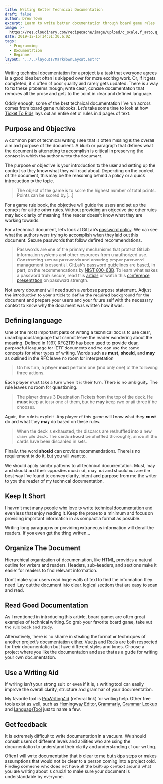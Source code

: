 ```yaml
---
title: Writing Better Technical Documentation
draft: false
author: Drew Town
excerpt: Learn to write better documentation through board game rules
image: >-
  https://res.cloudinary.com/recipecache/image/upload/c_scale,f_auto,q_auto,w_800/v1576426419/drewtown.dev/WritingBetterTechnicalDocumentation.jpg
date: 2019-12-15T14:01:30.670Z
tags:
  - Programming
  - Documentation
  - Beginner
layout: "../../layouts/MarkdownLayout.astro"
---
```

Writing technical documentation for a project is a task that everyone agrees is a good idea but often is skipped over for more exciting work. Or, if it gets completed, it is often of poor quality and rarely gets updated.  There is a way to fix these problems though; write clear, concise documentation that removes all the prose and gets to the point in clear and defined language.

Oddly enough, some of the best technical documentation I’ve run across comes from board game rulebooks.  Let’s take some time to look at how [Ticket To Ride](https://ncdn0.daysofwonder.com/tickettoride/en/img/tt_rules_2015_en.pdf) lays out an entire set of rules in 4 pages of text.

## Purpose and Objective

A common part of technical writing I see that is often missing is the overall aim and purpose of the document.  A blurb or paragraph that defines what the document is attempting to accomplish is critical in preserving the context in which the author wrote the document. 

The purpose or objective is your introduction to the user and setting up the context so they know what they will read about.  Depending on the context of the document, this may be the reasoning behind a policy or a quick introduction to the topic. 

> The object of the game is to score the highest number of total points. Points can be scored by:[…]

For a game rule book, the objective will guide the users and set up the context for all the other rules.  Without providing an objective the other rules may lack clarity of meaning if the reader doesn’t know what they are working towards.

For a technical document, let’s look at GitLab’s [password policy](https://about.gitlab.com/handbook/security/#gitlab-password-policy-guidelines). We can see what the authors were trying to accomplish when they laid out this document: Secure passwords that follow defined recommendations.

> Passwords are one of the primary mechanisms that protect GitLab information systems and other resources from unauthorized use. Constructing secure passwords and ensuring proper password management is essential. GitLab's password guidelines are based, in part, on the recommendations by [NIST 800-63B](https://pages.nist.gov/800-63-3/sp800-63b.html). To learn what makes a password truly secure, read this [article](https://medium.com/peerio/how-to-build-a-billion-dollar-password-3d92568d9277) or watch this [conference presentation](https://www.youtube.com/watch?v=vudZnjp5Uq0&t=19183) on password strength.

Not every document will need such a verbose purpose statement.  Adjust the introduction to your article to define the required background for the document and prepare your users and your future self with the necessary context to know why the document was written how it was.

## Defining language

One of the most important parts of writing a technical doc is to use clear, unambiguous language that cannot leave the reader wondering about the meaning.  Defined in 1997, [RFC2119](https://tools.ietf.org/html/rfc2119) has been used to provide clear, purposeful language for IETF documents and we can use the same concepts for other types of writing.
Words such as **must**, **should**, and **may** as outlined in the RFC leave no room for interpretation.

> On his turn, a player **must** perform one (and only one) of the following three actions.

Each player must take a turn when it is their turn.   There is no ambiguity. The rule leaves no room for questioning.  

> The player draws 3 Destination Tickets from the top of the deck. He **must** keep at least one of them, but he **may** keep two or all three if he chooses.

Again, the rule is explicit.  Any player of this game will know what they **must** do and what they **may** do based on these rules.

> When the deck is exhausted, the discards are reshuffled into a new draw pile deck. The cards **should** be shuffled thoroughly, since all the cards have been discarded in sets.

Finally, the word **should** can provide recommendations.  There is no requirement to do it, but you will want to.

We should apply similar patterns to all technical documentation.  Must, may and should and their opposites must not, may not and should not are the best way I’ve found to convey clarity, intent and purpose from me the writer to you the reader of my technical documentation.

## Keep It Short

I haven’t met many people who love to write technical documentation and even less that enjoy reading it.  Keep the prose to a minimum and focus on providing important information in as compact a format as possible.

Writing long paragraphs or providing extraneous information will derail the readers. If you even get the thing written…

## Organize The Document

Hierarchical organization of documentation, like HTML, provides a natural outline for writers and readers. Headers, sub-headers, and sections make it easier for readers to find relevant information.

Don’t make your users read huge walls of text to find the information they need. Lay out the document into clear, logical sections that are easy to scan and read.

## Read Good Documentation

As I mentioned in introducing this article, board games are often great examples of technical writing.  So grab your favorite board game, take out the rule back and study.

Alternatively, there is no shame in stealing the format or techniques of another project’s documentation either.  [Vue.js](https://vuejs.org/v2/guide/index.html) and [Redis](https://redis.io/documentation) are both respected for their documentation but have different styles and tones.  Choose a project where you like the documentation and use that as a guide for writing your own documentation.

## Use a Writing Aid

If writing isn’t your strong suit, or even if it is, a writing tool can easily improve the overall clarity, structure and grammar of your documentation.

My favorite tool is [ProWritingAid](https://prowritingaid.com/en/Account/Register2?twafid=1340117) (referral link) for writing help.  Other free tools exist as well, such as [Hemingway Editor](https://hemingwayapp.com/), [Grammarly](https://grammarly.com), [Grammar Lookup](https://www.grammarlookup.com/) and [LanguageTool](https://languagetool.org/) just to name a few.

## Get feedback

It is extremely difficult to write documentation in a vacuum.  We should consult users of different levels and abilities who are using the documentation to understand their clarity and understanding of our writing.  

Often I will write documentation that is clear to me but skips steps or makes assumptions that would not be clear to a person coming into a project cold.  Finding someone who does not have all the built-up context around what you are writing about is crucial to make sure your document is understandable by everyone.
